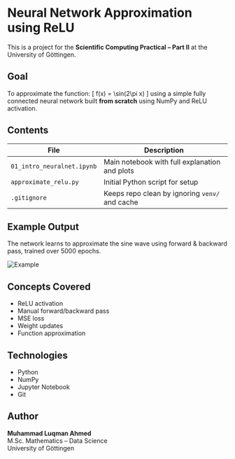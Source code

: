 # Neural Network Approximation using ReLU

This is a project for the **Scientific Computing Practical – Part II** at the University of Göttingen.

##  Goal
To approximate the function:
\[
f(x) = \sin(2\pi x)
\]
using a simple fully connected neural network built **from scratch** using NumPy and ReLU activation.

##  Contents

| File | Description |
|------|-------------|
| `01_intro_neuralnet.ipynb` | Main notebook with full explanation and plots |
| `approximate_relu.py` | Initial Python script for setup |
| `.gitignore` | Keeps repo clean by ignoring `venv/` and cache |

##  Example Output

The network learns to approximate the sine wave using forward & backward pass, trained over 5000 epochs.

![Example](https://via.placeholder.com/600x200.png?text=Insert+Graph+Screenshot+Here)

##  Concepts Covered
- ReLU activation
- Manual forward/backward pass
- MSE loss
- Weight updates
- Function approximation

##  Technologies
- Python
- NumPy
- Jupyter Notebook
- Git

##  Author
**Muhammad Luqman Ahmed**  
M.Sc. Mathematics – Data Science  
University of Göttingen

